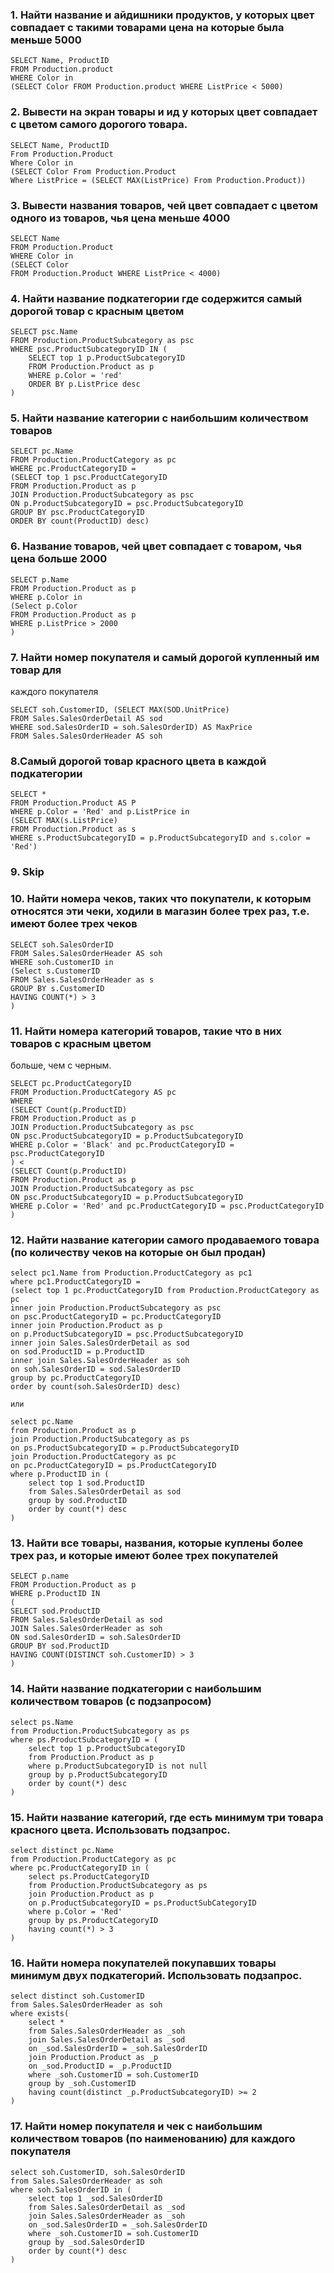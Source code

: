 ### 1. Найти название и айдишники продуктов, у которых цвет совпадает с такими товарами цена на которые была меньше 5000
```
SELECT Name, ProductID
FROM Production.product
WHERE Color in
(SELECT Color FROM Production.product WHERE ListPrice < 5000)
```
### 2. Вывести на экран товары и ид у которых цвет совпадает с цветом самого дорогого товара.
```
SELECT Name, ProductID
From Production.Product
Where Color in
(SELECT Color From Production.Product
Where ListPrice = (SELECT MAX(ListPrice) From Production.Product))
```
### 3. Вывести названия товаров, чей цвет совпадает с цветом одного из товаров, чья цена меньше 4000
```
SELECT Name
FROM Production.Product
WHERE Color in
(SELECT Color
FROM Production.Product WHERE ListPrice < 4000)
```
### 4. Найти название подкатегории где содержится самый дорогой товар с красным цветом

```
SELECT psc.Name 
FROM Production.ProductSubcategory as psc
WHERE psc.ProductSubcategoryID IN (
    SELECT top 1 p.ProductSubcategoryID 
    FROM Production.Product as p
    WHERE p.Color = 'red'
    ORDER BY p.ListPrice desc
)
```

### 5. Найти название категории с наибольшим количеством товаров 
```
SELECT pc.Name
FROM Production.ProductCategory as pc
WHERE pc.ProductCategoryID =
(SELECT top 1 psc.ProductCategoryID
FROM Production.Product as p
JOIN Production.ProductSubcategory as psc 
ON p.ProductSubcategoryID = psc.ProductSubcategoryID
GROUP BY psc.ProductCategoryID
ORDER BY count(ProductID) desc)
```

### 6. Название товаров, чей цвет совпадает с товаром, чья цена больше 2000
```
SELECT p.Name
FROM Production.Product as p
WHERE p.Color in
(Select p.Color
FROM Production.Product as p
WHERE p.ListPrice > 2000
)
```

### 7. Найти номер покупателя и самый дорогой купленный им товар для
каждого покупателя
```
SELECT soh.CustomerID, (SELECT MAX(SOD.UnitPrice)
FROM Sales.SalesOrderDetail AS sod
WHERE sod.SalesOrderID = soh.SalesOrderID) AS MaxPrice
FROM Sales.SalesOrderHeader AS soh
```

### 8.Самый дорогой товар красного цвета в каждой подкатегории
```
SELECT *
FROM Production.Product AS P
WHERE p.Color = 'Red' and p.ListPrice in 
(SELECT MAX(s.ListPrice) 
FROM Production.Product as s 
WHERE s.ProductSubcategoryID = p.ProductSubcategoryID and s.color = 'Red')
```

### 9. Skip

### 10. Найти номера чеков, таких что покупатели, к которым относятся эти чеки, ходили в магазин более трех раз, т.е. имеют более трех чеков
```
SELECT soh.SalesOrderID
FROM Sales.SalesOrderHeader AS soh
WHERE soh.CustomerID in
(Select s.CustomerID
FROM Sales.SalesOrderHeader as s
GROUP BY s.CustomerID
HAVING COUNT(*) > 3
)
```

### 11. Найти номера категорий товаров, такие что в них товаров с красным цветом
больше, чем с черным.

```
SELECT pc.ProductCategoryID
FROM Production.ProductCategory AS pc
WHERE 
(SELECT Count(p.ProductID)
FROM Production.Product as p
JOIN Production.ProductSubcategory as psc
ON psc.ProductSubcategoryID = p.ProductSubcategoryID
WHERE p.Color = 'Black' and pc.ProductCategoryID = psc.ProductCategoryID
) <
(SELECT Count(p.ProductID)
FROM Production.Product as p
JOIN Production.ProductSubcategory as psc
ON psc.ProductSubcategoryID = p.ProductSubcategoryID
WHERE p.Color = 'Red' and pc.ProductCategoryID = psc.ProductCategoryID
)
```

### 12. Найти название категории самого продаваемого товара (по количеству чеков на которые он был продан)
```
select pc1.Name from Production.ProductCategory as pc1
where pc1.ProductCategoryID =
(select top 1 pc.ProductCategoryID from Production.ProductCategory as pc
inner join Production.ProductSubcategory as psc
on psc.ProductCategoryID = pc.ProductCategoryID
inner join Production.Product as p
on p.ProductSubcategoryID = psc.ProductSubcategoryID
inner join Sales.SalesOrderDetail as sod
on sod.ProductID = p.ProductID
inner join Sales.SalesOrderHeader as soh
on soh.SalesOrderID = sod.SalesOrderID
group by pc.ProductCategoryID
order by count(soh.SalesOrderID) desc)

или 

select pc.Name
from Production.Product as p
join Production.ProductSubcategory as ps
on ps.ProductSubcategoryID = p.ProductSubcategoryID
join Production.ProductCategory as pc
on pc.ProductCategoryID = ps.ProductCategoryID
where p.ProductID in (
	select top 1 sod.ProductID
	from Sales.SalesOrderDetail as sod
	group by sod.ProductID
	order by count(*) desc
) 
```

### 13. Найти все товары, названия, которые куплены более трех раз, и которые имеют более трех покупателей
```
SELECT p.name
FROM Production.Product as p
WHERE p.ProductID IN 
(
SELECT sod.ProductID
FROM Sales.SalesOrderDetail as sod
JOIN Sales.SalesOrderHeader as soh
ON sod.SalesOrderID = soh.SalesOrderID
GROUP BY sod.ProductID
HAVING COUNT(DISTINCT soh.CustomerID) > 3
)
```

### 14. Найти название подкатегории с наибольшим количеством товаров (с подзапросом)
```
select ps.Name
from Production.ProductSubcategory as ps
where ps.ProductSubcategoryID = (
	select top 1 p.ProductSubcategoryID
	from Production.Product as p
	where p.ProductSubcategoryID is not null
	group by p.ProductSubcategoryID
	order by count(*) desc
) 
```

### 15. Найти название категорий, где есть минимум три товара красного цвета. Использовать подзапрос.
```
select distinct pc.Name
from Production.ProductCategory as pc
where pc.ProductCategoryID in (
	select ps.ProductCategoryID
	from Production.ProductSubcategory as ps
	join Production.Product as p
	on p.ProductSubcategoryID = ps.ProductSubCategoryID
	where p.Color = 'Red'
	group by ps.ProductCategoryID
	having count(*) > 3
) 
```

### 16. Найти номера покупателей покупавших товары минимум двух подкатегорий. Использовать подзапрос.
```
select distinct soh.CustomerID
from Sales.SalesOrderHeader as soh
where exists(
	select *
	from Sales.SalesOrderHeader as _soh
	join Sales.SalesOrderDetail as _sod
	on _sod.SalesOrderID = _soh.SalesOrderID
	join Production.Product as _p
	on _sod.ProductID = _p.ProductID
	where _soh.CustomerID = soh.CustomerID
	group by _soh.CustomerID
	having count(distinct _p.ProductSubcategoryID) >= 2
) 
```

### 17. Найти номер покупателя и чек с наибольшим количеством товаров (по наименованию) для каждого покупателя
```
select soh.CustomerID, soh.SalesOrderID
from Sales.SalesOrderHeader as soh
where soh.SalesOrderID in (
	select top 1 _sod.SalesOrderID
	from Sales.SalesOrderDetail as _sod
	join Sales.SalesOrderHeader as _soh
	on _sod.SalesOrderID = _soh.SalesOrderID
	where _soh.CustomerID = soh.CustomerID
	group by _sod.SalesOrderID
	order by count(*) desc
)
```
